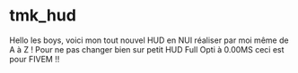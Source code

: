 # tmk_hud
Hello les boys, voici mon tout nouvel HUD en NUI réaliser par moi même de A à Z ! Pour ne pas changer bien sur petit HUD Full Opti à 0.00MS ceci est pour FIVEM !!
